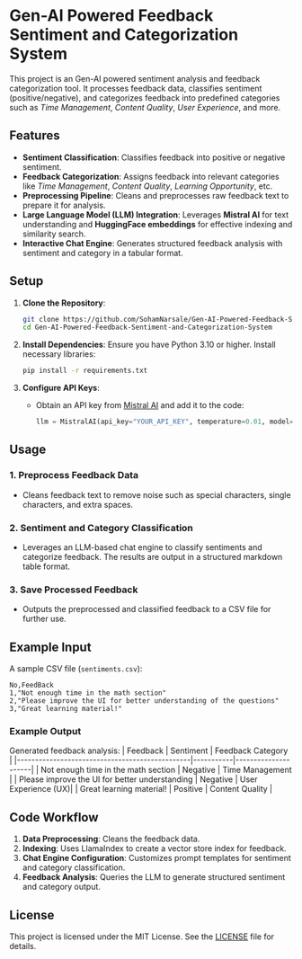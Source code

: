 # Gen-AI Powered Feedback Sentiment and Categorization System 

This project is an Gen-AI powered sentiment analysis and feedback categorization tool. It processes feedback data, classifies sentiment (positive/negative), and categorizes feedback into predefined categories such as *Time Management*, *Content Quality*, *User Experience*, and more.

## Features
- **Sentiment Classification**: Classifies feedback into positive or negative sentiment.
- **Feedback Categorization**: Assigns feedback into relevant categories like *Time Management*, *Content Quality*, *Learning Opportunity*, etc.
- **Preprocessing Pipeline**: Cleans and preprocesses raw feedback text to prepare it for analysis.
- **Large Language Model (LLM) Integration**: Leverages **Mistral AI** for text understanding and **HuggingFace embeddings** for effective indexing and similarity search.
- **Interactive Chat Engine**: Generates structured feedback analysis with sentiment and category in a tabular format.

## Setup

1. **Clone the Repository**:
   ```bash
   git clone https://github.com/SohamNarsale/Gen-AI-Powered-Feedback-Sentiment-and-Categorization-System
   cd Gen-AI-Powered-Feedback-Sentiment-and-Categorization-System
   ```

2. **Install Dependencies**:
   Ensure you have Python 3.10 or higher. Install necessary libraries:
   ```bash
   pip install -r requirements.txt
   ```

3. **Configure API Keys**:
   - Obtain an API key from [Mistral AI](https://console.mistral.ai/api-keys/) and add it to the code:
     ```python
     llm = MistralAI(api_key="YOUR_API_KEY", temperature=0.01, model='open-mixtral-8x7b')
     ```
## Usage

### 1. Preprocess Feedback Data
- Cleans feedback text to remove noise such as special characters, single characters, and extra spaces.

### 2. Sentiment and Category Classification
- Leverages an LLM-based chat engine to classify sentiments and categorize feedback. The results are output in a structured markdown table format.

### 3. Save Processed Feedback
- Outputs the preprocessed and classified feedback to a CSV file for further use.

## Example Input
A sample CSV file (`sentiments.csv`):
```csv
No,FeedBack
1,"Not enough time in the math section"
2,"Please improve the UI for better understanding of the questions"
3,"Great learning material!"
```

### Example Output
Generated feedback analysis:
| Feedback                                       | Sentiment | Feedback Category  |
|------------------------------------------------|-----------|---------------------|
| Not enough time in the math section            | Negative  | Time Management     |
| Please improve the UI for better understanding | Negative  | User Experience (UX)|
| Great learning material!                       | Positive  | Content Quality     |

## Code Workflow
1. **Data Preprocessing**: Cleans the feedback data.
2. **Indexing**: Uses LlamaIndex to create a vector store index for feedback.
3. **Chat Engine Configuration**: Customizes prompt templates for sentiment and category classification.
4. **Feedback Analysis**: Queries the LLM to generate structured sentiment and category output.

## License

This project is licensed under the MIT License. See the [LICENSE](https://github.com/SohamNarsale/Gen-AI-Powered-Feedback-Sentiment-and-Categorization-System/blob/main/LICENSE) file for details.
